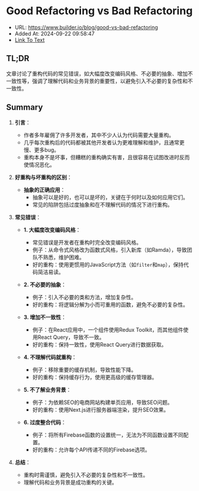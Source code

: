 # Good Refactoring vs Bad Refactoring
- URL: https://www.builder.io/blog/good-vs-bad-refactoring
- Added At: 2024-09-22 09:58:47
- [Link To Text](2024-09-22-good-refactoring-vs-bad-refactoring_raw.md)

## TL;DR
文章讨论了重构代码的常见错误，如大幅度改变编码风格、不必要的抽象、增加不一致性等，强调了理解代码和业务背景的重要性，以避免引入不必要的复杂性和不一致性。

## Summary
1. **引言**：
   - 作者多年雇佣了许多开发者，其中不少人认为代码需要大量重构。
   - 几乎每次重构后的代码都被其他开发者认为更难理解和维护，且通常更慢、更多bug。
   - 重构本身不是坏事，但糟糕的重构确实有害，且很容易在试图改进时反而使情况恶化。

2. **好重构与坏重构的区别**：
   - **抽象的正确应用**：
     - 抽象可以是好的，也可以是坏的，关键在于何时以及如何应用它们。
     - 常见的陷阱包括过度抽象和在不理解代码的情况下进行重构。

3. **常见错误**：
   - **1. 大幅度改变编码风格**：
     - 常见错误是开发者在重构时完全改变编码风格。
     - 例子：从命令式风格改为函数式风格，引入新库（如Ramda），导致团队不熟悉，维护困难。
     - 好的重构：使用更惯用的JavaScript方法（如`filter`和`map`），保持代码简洁易读。

   - **2. 不必要的抽象**：
     - 例子：引入不必要的类和方法，增加复杂性。
     - 好的重构：将逻辑分解为小而可重用的函数，避免不必要的复杂性。

   - **3. 增加不一致性**：
     - 例子：在React应用中，一个组件使用Redux Toolkit，而其他组件使用React Query，导致不一致。
     - 好的重构：保持一致性，使用React Query进行数据获取。

   - **4. 不理解代码就重构**：
     - 例子：移除重要的缓存机制，导致性能下降。
     - 好的重构：保持缓存行为，使用更高级的缓存管理器。

   - **5. 不了解业务背景**：
     - 例子：为依赖SEO的电商网站构建单页应用，导致SEO问题。
     - 好的重构：使用Next.js进行服务器端渲染，提升SEO效果。

   - **6. 过度整合代码**：
     - 例子：将所有Firebase函数的设置统一，无法为不同函数设置不同配置。
     - 好的重构：允许每个API传递不同的Firebase选项。

4. **总结**：
   - 重构时需谨慎，避免引入不必要的复杂性和不一致性。
   - 理解代码和业务背景是成功重构的关键。
